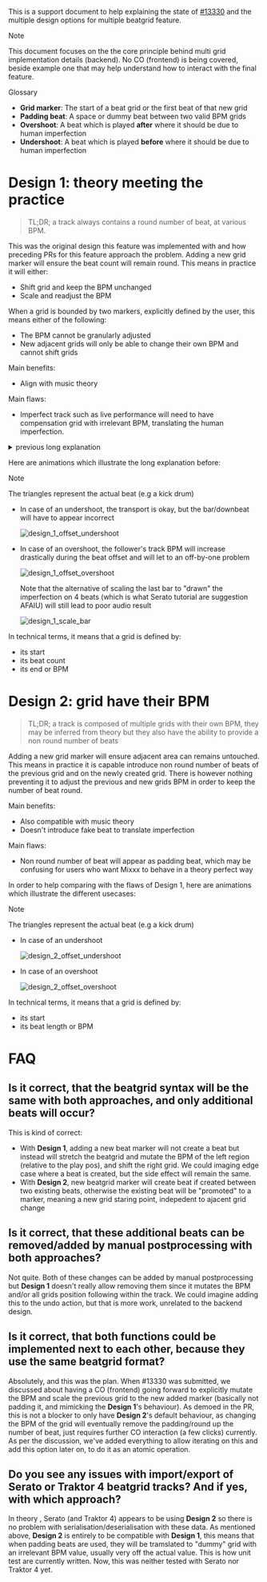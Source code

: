 This is a support document to help explaining the state of [#13330](https://github.com/mixxxdj/mixxx/pull/13330) and the multiple design options for multiple beatgrid feature.

> [!NOTE]
> This document focuses on the the core principle behind multi grid implementation details (backend). No CO (frontend) is being covered, beside example one that may help understand how to interact with the final feature.

Glossary

- **Grid marker**: The start of a beat grid or the first beat of that new grid
- **Padding beat**: A space or dummy beat between two valid BPM grids
- **Overshoot**: A beat which is played **after** where it should be due to human imperfection
- **Undershoot**: A beat which is played **before** where it should be due to human imperfection

# Design 1: theory meeting the practice

> TL;DR; a track always contains a round number of beat, at various BPM.

This was the original design this feature was implemented with and how preceding PRs for this feature approach the problem. Adding a new grid marker will ensure the beat count will remain round. This means in practice it will either:
- Shift grid and keep the BPM unchanged
- Scale and readjust the BPM

When a grid is bounded by two markers, explicitly defined by the user, this means either of the following:
- The BPM cannot be granularly adjusted 
- New adjacent grids will only be able to change their own BPM and cannot shift grids

Main benefits:
- Align with music theory

Main flaws:
- Imperfect track such as live performance will need to have compensation grid with irrelevant BPM, translating the human imperfection.

<details>
  <summary>previous long explanation</summary>

> A padding region (to translate human imperfection often present on non electronic music) will need a dummy BPM which will impact deck synching since this will add an extra beat. For example say you have a two 16-bars at 120 BPM on deck A, and a track on deck B sync'ed, with a slight imperfection, say a 1/10 of a beat beetween the two bars. With padding beats, you will still have ~32 beats, and thanks the our "nearest beat" sync system, synching with another track will keep it align to the other decks's 16-bar, making the imperfection almost inaudible. Without that padding beat, you will have 33 beats (32 beats at 120BPM and a beat at 1200BPM), and thus the track will be off by one beat. When you listen to it, track B will suddenly get a BPM of 1200 for half a second in order to get stay align with that "dummy beat" and the second bear will be off by one. 

</details>

Here are animations which illustrate the long explanation before:

> [!NOTE]
> The triangles represent the actual beat (e.g a kick drum) 

- In case of an undershoot, the transport is okay, but the bar/downbeat will have to appear incorrect  

  ![design_1_offset_undershoot](https://github.com/user-attachments/assets/3189780c-fe71-4f83-bcb2-f9e9f1a0841e)
- In case of an overshoot, the follower's track BPM will increase drastically during the beat offset and will let to an off-by-one problem

  ![design_1_offset_overshoot](https://github.com/user-attachments/assets/d62aaf51-895d-44d3-aa7a-3627eabc5f8d)

  Note that the alternative of scaling the last bar to "drawn" the imperfection on 4 beats (which is what Serato tutorial are suggestion AFAIU) will still lead to poor audio result

  ![design_1_scale_bar](https://github.com/user-attachments/assets/670115e6-e8b1-4511-9e68-32f6ca848221)




In technical terms, it means that a grid is defined by:
- its start
- its beat count
- its end or BPM


# Design 2: grid have their BPM

> TL;DR; a track is composed of multiple grids with their own BPM, they may be inferred from theory but they also have the ability to provide a non round number of beats

Adding a new grid marker will ensure adjacent area can remains untouched. This means in practice it is capable introduce non round number of beats of the previous grid and on the newly created grid. There is however nothing preventing it to adjust the previous and new grids BPM in order to keep the number of beat round.

Main benefits:
- Also compatible with music theory
- Doesn't introduce fake beat to translate imperfection

Main flaws:
- Non round number of beat will appear as padding beat, which may be confusing for users who want Mixxx to behave in a theory perfect way

In order to help comparing with the flaws of Design 1, here are animations which illustrate the different usecases:

> [!NOTE]
> The triangles represent the actual beat (e.g a kick drum) 

- In case of an undershoot

  ![design_2_offset_undershoot](https://github.com/user-attachments/assets/d5e30b99-2804-4e56-a858-e5ac343092a2)


- In case of an overshoot

  ![design_2_offset_overshoot](https://github.com/user-attachments/assets/956e77c8-e0a6-40a1-b867-56beb1999a4c)


In technical terms, it means that a grid is defined by:
- its start
- its beat length or BPM

# FAQ

## Is it correct, that the beatgrid syntax will be the same with both approaches, and only additional beats will occur?

This is kind of correct:

- With **Design 1**, adding a new beat marker will not create a beat but instead will stretch the beatgrid and mutate the BPM of the left region (relative to the play pos), and shift the right grid. We could imaging edge case where a beat is created, but the side effect will remain the same. 
- With **Design 2**, new beatgrid marker will create beat if created between two existing beats, otherwise the existing beat will be "promoted" to a marker, meaning a new grid staring point, indepedent to ajacent grid change

## Is it correct, that these additional beats can be removed/added by manual postprocessing with both approaches?

Not quite. Both of these changes can be added by manual postprocessing but **Design 1** doesn't really allow removing them since it mutates the BPM and/or all grids position following within the track.
We could imagine adding this to the undo action, but that is more work, unrelated to the backend design.

## Is it correct, that both functions could be implemented next to each other, because they use the same beatgrid format?

Absolutely, and this was the plan. When #13330 was submitted, we discussed about having a CO (frontend) going forward to explicitly mutate the BPM and scale the previous grid to the new added marker (basically not padding it, and mimicking the **Design 1**'s behaviour). As demoed in the PR, this is not a blocker to only have **Design 2**'s default behaviour, as changing the BPM of the grid will eventually remove the padding/round up the number of beat, just requires further CO interaction (a few clicks) currently. As per the discussion, we've added everything to allow iterating on this and add this option later on, to do it as an atomic operation.

## Do you see any issues with import/export of Serato or Traktor 4 beatgrid tracks? And if yes, with which approach?

In theory , Serato (and Traktor 4) appears to be using **Design 2** so there is no problem with serialisation/deserialisation with these data. As mentioned above, **Design 2** is entirely to be compatible with **Design 1**, this means that when padding beats are used, they will be tramslated to  "dummy" grid with an irrelevant BPM value, usually very off the actual value. This is how unit test are currently written.
Now, this was neither tested with Serato nor Traktor 4 yet.
